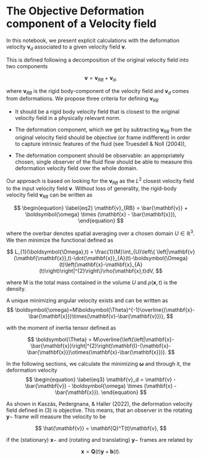 # The Objective Deformation component of a Velocity field


In this notebook, we present explicit calculations with the deformation velocity $\mathbf{v}_d$ associated to a given velocity field $\mathbf{v}$. 

This is defined following a decomposition of the original velocity field into two components

$$
\begin{equation}
\label{eq1}
\mathbf{v} = \mathbf{v}_{RB} + \mathbf{v}_{d},
\end{equation}
$$

where $\mathbf{v}_{RB}$ is the rigid body-component of the velocity field and $\mathbf{v}_d$ comes from deformations. 
We propose three criteria for defining $\mathbf{v}_{RB}$

- It should be a rigid body velocity field that is closest to the original velocity field in a physically relevant norm.

- The deformation component, which we get by subtracting $\mathbf{v}_{RB}$ from the original velocity field should be objective (or frame indifferent) in order to capture
intrinsic features of the fluid (see Truesdell & Noll (2004)),

- The deformation component should be observable: an appropriately chosen, single observer of the fluid flow should be able to measure this deformation velocity field over the whole domain.


Our approach is based on looking for the $\mathbf{v}_{RB}$ as the $L^{2}$ closest velocity field to the input velocity field $\mathbf{v}$. Without loss of generality, the rigid-body velocity field $\mathbf{v}_{RB}$ can be written as 

$$
\begin{equation}
\label{eq2}
\mathbf{v}_{RB} = \bar{\mathbf{v}} + \boldsymbol{\omega} \times (\mathbf{x} - \bar{\mathbf{x}}),
\end{equation}
$$

where the overbar denotes spatial averaging over a chosen domain $U \in \mathbb{R}^{3}$. We then minimize the functional defined as 

$$
L_{1}(\boldsymbol{\Omega},t) = \frac{1}{M}\int_{U}\left\{ \left|\mathbf{v}(\mathbf{\mathbf{x}},t)-\dot{\mathbf{x}}_{A}(t)-\boldsymbol{\Omega}(t)\left(\mathbf{x}-\mathbf{x}_{A}(t)\right)\right|^{2}\right\}\rho(\mathbf{x},t)dV,
$$

where M is the total mass contained in the volume $U$ and $\rho(\mathbf{x},t)$ is the density.

A unique minimizing angular velocity exists and can be written as
$$
\boldsymbol{\omega}=M\boldsymbol{\Theta}^{-1}\overline{(\mathbf{x}-\bar{\mathbf{x}})\times(\mathbf{v}-\bar{\mathbf{v}})},
$$

with the moment of inertia tensor defined as 

$$
\boldsymbol{\Theta} = M\overline{\left(\left|\mathbf{x}-\bar{\mathbf{x}}\right|^{2}\right)\mathbf{I}-(\mathbf{x}-\bar{\mathbf{x}})\otimes(\mathbf{x}-\bar{\mathbf{x}})}.
$$

In the following sections, we calculate the minimizing $\boldsymbol{\omega}$ and through it, the deformation velocity $$
\begin{equation}
\label{eq3}
\mathbf{v}_d = \mathbf{v} - \bar{\mathbf{v}} - \boldsymbol{\omega} \times (\mathbf{x} - \bar{\mathbf{x}}).
\end{equation}
$$

As shown in Kaszás, Pedergnana, & Haller (2022), the deformation velocity field defined in (3) is objective. This means, that an observer in the rotating $\mathbf{y}-$ frame will measure the velocity to be 

$$
\hat{\mathbf{v}} = \mathbf{Q}^T(t)\mathbf{v},
$$

if the (stationary) $\mathbf{x}-$ and (rotating and translating) $\mathbf{y}-$ frames are related by

$$
\mathbf{x} = \mathbf{Q}(t)\mathbf{y} + \mathbf{b}(t).
$$

